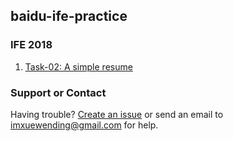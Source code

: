## baidu-ife-practice

### IFE 2018

1. [Task-02: A simple resume](https://github.com/leviding/baidu-ife-practice/tree/master/ife-2018/task-02)

### Support or Contact

Having trouble? [Create an issue](https://github.com/leviding/baidu-ife-practice/issues) or send an email to imxuewending@gmail.com for help.
